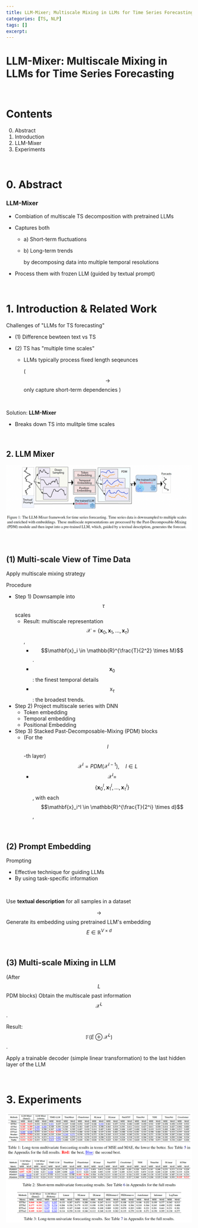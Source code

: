 ```yaml
---
title: LLM-Mixer; Multiscale Mixing in LLMs for Time Series Forecasting
categories: [TS, NLP]
tags: []
excerpt: 
---
```


<script src="https://cdn.mathjax.org/mathjax/latest/MathJax.js?config=TeX-AMS-MML_HTMLorMML" type="text/javascript"></script>

# LLM-Mixer: Multiscale Mixing in LLMs for Time Series Forecasting

<br>

# Contents

0. Abstract
1. Introduction
2. LLM-Mixer
3. Experiments

<br>

# 0. Abstract

### LLM-Mixer

- Combiation of multiscale TS decomposition with pretrained LLMs

- Captures both 

  - a) Short-term fluctuations

  - b) Long-term trends

    by decomposing data into multiple temporal resolutions 

- Process them with frozen LLM (guided by textual prompt)

<br>

# 1. Introduction & Related Work

Challenges of "LLMs for TS forecasting"

- (1) Difference bewteen text vs TS

- (2) TS has "multiple time scales"

  - LLMs typically process fixed length seqeunces

    ( $$\rightarrow$$ only capture short-term dependencies )

<br>

Solution: **LLM-Mixer**

- Breaks down TS into mulitple time scales

<br>

## 2. LLM Mixer

![figure2](/assets/img/ts2/img233.png)

<br>

## (1) Multi-scale View of Time Data

Apply multiscale mixing strategy

Procedure

- Step 1) Downsample into $$\tau$$ scales
  - Result: multiscale representation $$\mathcal{X}=\left\{\mathbf{x}_0, \mathbf{x}_1, \ldots, \mathbf{x}_\tau\right\}$$, 
    - $$\mathbf{x}_i \in \mathbb{R}^{\frac{T}{2^2} \times M}$$. 
    - $$\mathbf{x}_0$$ : the finest temporal details
    - $$\mathrm{x}_\tau$$ : the broadest trends.
- Step 2) Project multiscale series with DNN
  - Token embedding
  - Temporal embedding
  - Positional Embedding
- Step 3) Stacked Past-Decomposable-Mixing (PDM) blocks
  - (For the $$l$$-th layer) $$\mathcal{X}^l=P D M\left(\mathcal{X}^{l-1}\right), \quad l \in L$$
    - $$\mathcal{X}^l=$$ $$\left\{\mathbf{x}_0^l, \mathbf{x}_1^l, \ldots, \mathbf{x}_\tau^l\right\}$$, with each $$\mathbf{x}_i^l \in \mathbb{R}^{\frac{T}{2^i} \times d}$$,

<br>

## (2) Prompt Embedding

Prompting 

- Effective technique for guiding LLMs
- By using task-specific information

<br>

Use **textual description** for all samples in a dataset

$$\rightarrow$$ Generate its embedding using pretrained LLM's embedding $$E \in \mathbb{R}^{V \times d}$$

<br>

## (3) Multi-scale Mixing in LLM

(After $$L$$ PDM blocks) Obtain the multiscale past information $$\mathcal{X}^L$$. 

Result:  $$\mathbb{F}\left(E \oplus \mathcal{X}^L\right)$$. 

Apply a trainable decoder (simple linear transformation) to the last hidden layer of the LLM 

<br>

# 3. Experiments

![figure2](/assets/img/ts2/img234.png)
